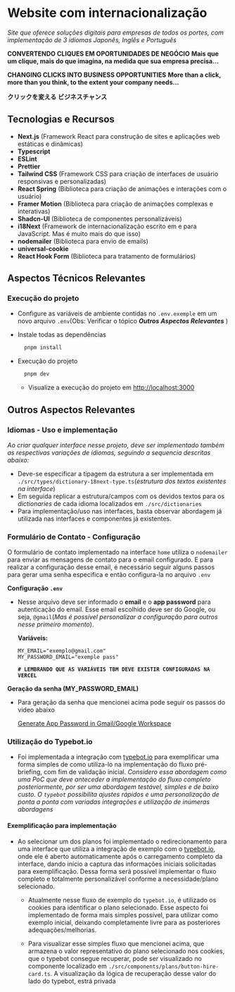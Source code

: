 # Website com internacionalização 

_Site que oferece soluções digitais para empresas de todos os portes, com implementação de 3 idiomas Japonês, Inglês e Português_

**CONVERTENDO CLIQUES EM OPORTUNIDADES DE NEGÓCIO**
**Mais que um clique, mais do que imagina, na medida que sua empresa precisa...**

**CHANGING CLICKS INTO BUSINESS OPPORTUNITIES**
**More than a click, more than you think, to the extent your company needs...**

**クリックを変える ビジネスチャンス**

## Tecnologias e Recursos

- **Next.js** (Framework React para construção de sites e aplicações web estáticas e dinâmicas)
- **Typescript**
- **ESLint**
- **Prettier**
- **Tailwind CSS** (Framework CSS para criação de interfaces de usuário responsivas e personalizadas)
- **React Spring** (Biblioteca para criação de animações e interações com o usuário)
- **Framer Motion** (Biblioteca para criação de animações complexas e interativas)
- **Shadcn-UI** (Biblioteca de componentes personalizáveis)
- **i18Next** (Framework de internacionalização escrito em e para JavaScript. Mas é muito mais do que isso)
- **nodemailer** (Biblioteca para envio de emails)
- **universal-cookie**
- **React Hook Form** (Biblioteca para tratamento de formulários)

## Aspectos Técnicos Relevantes

### Execução do projeto

- Configure as variáveis de ambiente contidas no `.env.exemple` em um novo arquivo `.env`(Obs: Verificar o tópico _**Outros Aspectos Relevantes**_ )

- Instale todas as dependências
  ```bash
  	pnpm install
  ```
- Execução do projeto

  ```bash
  	pnpm dev
  ```

  - Visualize a execução do projeto em [http://localhost:3000](http://localhost:3000)

## Outros Aspectos Relevantes

### Idiomas - Uso e implementação

_Ao criar qualquer interface nesse projeto, deve ser implementado também as respectivas variações de idiomas, seguindo a sequencia descritas abaixo:_

- Deve-se especificar a tipagem da estrutura a ser implementada em `./src/types/dictionary-18next-type.ts`(_estrutura dos textos existentes na interface_)
- Em seguida replicar a estrutura/campos com os devidos textos para os _dictionaries_ de cada idioma localizados em `./src/dictionaries`
- Para implementação/uso nas interfaces, basta observar abordagem já utilizada nas interfaces e componentes já existentes.

### Formulário de Contato - Configuração

O formulário de contato implementado na interface `home` utiliza o `nodemailer` para enviar as mensagens de contato para o email configurado. E para realizar a configuração desse email, é necessário seguir alguns passos para gerar uma senha especifica e então configura-la no arquivo `.env`

**Configuração `.env`**

- Nesse arquivo deve ser informado o **email** e o **app password** para autenticação do email. Esse email escolhido deve ser do Google, ou seja, `@gmail`(_Mas é possível personalizar a configuração para outros nesse primeiro momento_).

  **Variáveis:**

  ```properties
  MY_EMAIL="exemplo@gmail.com"
  MY_PASSWORD_EMAIL="exemple pass"
  ```

  **`# LEMBRANDO QUE AS VARIÁVEIS TBM DEVE EXISTIR CONFIGURADAS NA VERCEL`**

**Geração da senha (MY_PASSWORD_EMAIL)**

- Para geração da senha que mencionei acima pode seguir os passos do video abaixo

  [Generate App Password in Gmail/Google Workspace](https://www.youtube.com/watch?v=lSURGX0JHbA)

### Utilização do Typebot.io

- Foi implementada a integração com [typebot.io](https://app.typebot.io/pt-BR) para exemplificar uma forma simples de como utiliza-lo na implementação do fluxo pré-briefing, com fim de validação inicial. _Considero essa abordagem como uma PoC que deve anteceder a implementação do fluxo completo posteriormente, por ser uma abordagem testável, simples e de baixo custo. O `typebot` possibilita ajustes rápidos e uma personalização de ponta a ponta com variadas integrações e utilização de inúmeras abordagens_

#### Exemplificação para implementação

- Ao selecionar um dos planos foi implementado o redirecionamento para uma interface que utiliza a integração de exemplo com o [typebot.io](https://app.typebot.io/pt-BR), onde ele é aberto automaticamente após o carregamento completo da interface, dando início a captura das informações iniciais solicitadas para exemplificação.
  Dessa forma será possível implementar o fluxo completo e totalmente personalizável conforme a necessidade/plano selecionado.

  - Atualmente nesse fluxo de exemplo do `typebot.io`, é utilizado os cookies para identificar o plano selecionado. Esse aspecto foi implementado de forma mais simples possível, para utilizar como exemplo inicial, deixando completamente livre para as posteriores adequações/melhorias.

  - Para visualizar esse simples fluxo que mencionei acima, que armazena o valor representativo do plano selecionado nos cookies, que o typebot consegue recuperar, pode ser visualizado no componente localizado em `./src/components/plans/button-hire-card.ts`. A visualização da lógica de recuperação desse valor do lado do typebot, estrá privada
